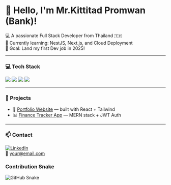 # 👋 Hello, I'm Mr.Kittitad Promwan (Bank)!

💻 A passionate Full Stack Developer from Thailand 🇹🇭  
🌱 Currently learning: NestJS, Next.js, and Cloud Deployment  
🎯 Goal: Land my first Dev job in 2025!

---


### 💻 Tech Stack
<p align="left">
  <img src="https://img.shields.io/badge/Python-3776AB?style=for-the-badge&logo=python&logoColor=white" />
  <img src="https://img.shields.io/badge/React-20232A?style=for-the-badge&logo=react&logoColor=61DAFB" />
  <img src="https://img.shields.io/badge/Node.js-339933?style=for-the-badge&logo=node.js&logoColor=white" />
  <img src="https://img.shields.io/badge/Docker-2496ED?style=for-the-badge&logo=docker&logoColor=white" />
</p>


---


### 🚀 Projects
- 🧩 [Portfolio Website](https://yourportfolio.com) — built with React + Tailwind
- 📊 [Finance Tracker App](https://github.com/yourusername/fintrack) — MERN stack + JWT Auth

---


### 📫 Contact
[![LinkedIn](https://img.shields.io/badge/LinkedIn-0077B5?logo=linkedin&style=for-the-badge)](https://linkedin.com/in/yourname)  
📧 your@email.com

### Contribution Snake
![GitHub Snake](https://raw.githubusercontent.com/kittiBank/snk/output/github-contribution-grid-snake.svg)
